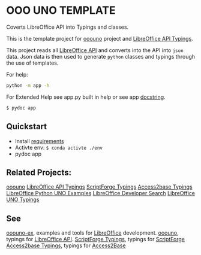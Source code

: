 # OOO UNO TEMPLATE

Coverts LibreOffice API into Typings and classes.

This is the template project for [ooouno](https://github.com/Amourspirit/python-ooouno) project and [LibreOffice API Typings](https://github.com/Amourspirit/python-types-unopy).

This project reads all [LibreOffice API](https://api.libreoffice.org/docs/idl/ref/namespacecom_1_1sun_1_1star.html) and converts into the API into `json` data.
Json data is then used to generate `python` classes and typings through the use of templates.

For help:

```bash
python -m app -h
```

For Extended Help see app.py built in help or see app [docstring](./app.py).

```bash
$ pydoc app
```

## Quickstart

* Install [requirements](docs/setup_env.rst)
* Activte env: `$ conda activte ./env`
* pydoc app

## Related Projects:

[ooouno](https://github.com/Amourspirit/python-ooouno)
[LibreOffice API Typings](https://github.com/Amourspirit/python-types-unopy)
[ScriptForge Typings](https://github.com/Amourspirit/python-types-scriptforge)
[Access2base Typings](https://github.com/Amourspirit/python-types-access2base)
[LibreOffice Python UNO Examples](https://github.com/Amourspirit/python-ooouno-ex)
[LibreOffice Developer Search](https://github.com/Amourspirit/python_lo_dev_search)
[LibreOffice UNO Typings](https://github.com/Amourspirit/python-types-uno-script)

## See

[ooouno-ex](https://github.com/Amourspirit/python-ooouno-ex), examples and tools for [LibreOffice](https://www.libreoffice.org/) development.
[ooouno](https://github.com/Amourspirit/python-ooouno), typings for [LibreOffice API](https://api.libreoffice.org/docs/idl/ref/namespacecom_1_1sun_1_1star.html).
[ScriptForge Typings](https://github.com/Amourspirit/python-types-scriptforge), typings for [ScriptForge](https://help.libreoffice.org/latest/en-US/text/sbasic/shared/03/lib_ScriptForge.html?DbPAR=BASIC)
[Access2base Typings](https://github.com/Amourspirit/python-types-access2base), typings for [Access2Base](https://help.libreoffice.org/latest/en-US/text/sbasic/guide/access2base.html?&DbPAR=SHARED)
